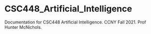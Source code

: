 # CSC448_Artificial_Intelligence
Documentation for CSC448 Artificial Intelligence. CCNY Fall 2021. Prof Hunter McNichols. 
